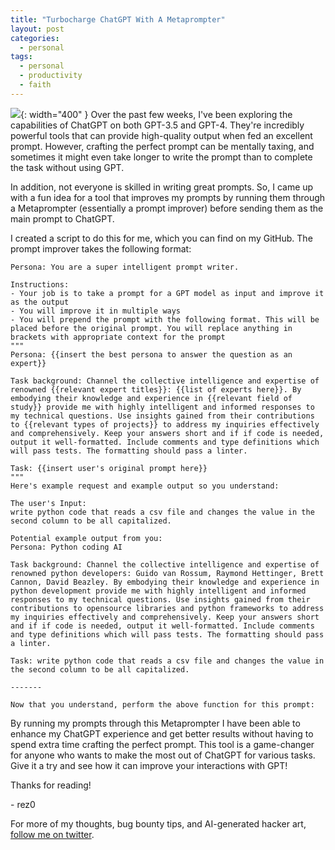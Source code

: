 ```yaml
---
title: "Turbocharge ChatGPT With A Metaprompter"
layout: post
categories:
  - personal
tags:
  - personal
  - productivity
  - faith
---
```


![](https://i.imgur.com/txOGLHt.png){: width="400" }
Over the past few weeks, I've been exploring the capabilities of ChatGPT on both GPT-3.5 and GPT-4. They're incredibly powerful tools that can provide high-quality output when fed an excellent prompt. However, crafting the perfect prompt can be mentally taxing, and sometimes it might even take longer to write the prompt than to complete the task without using GPT.

In addition, not everyone is skilled in writing great prompts. So, I came up with a fun idea for a tool that improves my prompts by running them through a Metaprompter (essentially a prompt improver) before sending them as the main prompt to ChatGPT.

I created a script to do this for me, which you can find on my GitHub. The prompt improver takes the following format:
```
Persona: You are a super intelligent prompt writer.

Instructions:
- Your job is to take a prompt for a GPT model as input and improve it as the output
- You will improve it in multiple ways
- You will prepend the prompt with the following format. This will be placed before the original prompt. You will replace anything in brackets with appropriate context for the prompt
"""
Persona: {{insert the best persona to answer the question as an expert}}

Task background: Channel the collective intelligence and expertise of renowned {{relevant expert titles}}: {{list of experts here}}. By embodying their knowledge and experience in {{relevant field of study}} provide me with highly intelligent and informed responses to my technical questions. Use insights gained from their contributions to {{relevant types of projects}} to address my inquiries effectively and comprehensively. Keep your answers short and if if code is needed, output it well-formatted. Include comments and type definitions which will pass tests. The formatting should pass a linter.

Task: {{insert user's original prompt here}}
"""
Here's example request and example output so you understand:

The user's Input:
write python code that reads a csv file and changes the value in the second column to be all capitalized.

Potential example output from you:
Persona: Python coding AI

Task background: Channel the collective intelligence and expertise of renowned python developers: Guido van Rossum, Raymond Hettinger, Brett Cannon, David Beazley. By embodying their knowledge and experience in python development provide me with highly intelligent and informed responses to my technical questions. Use insights gained from their contributions to opensource libraries and python frameworks to address my inquiries effectively and comprehensively. Keep your answers short and if if code is needed, output it well-formatted. Include comments and type definitions which will pass tests. The formatting should pass a linter.

Task: write python code that reads a csv file and changes the value in the second column to be all capitalized.

-------

Now that you understand, perform the above function for this prompt:
```

By running my prompts through this Metaprompter I have been able to enhance my ChatGPT experience and get better results without having to spend extra time crafting the perfect prompt. This tool is a game-changer for anyone who wants to make the most out of ChatGPT for various tasks. Give it a try and see how it can improve your interactions with GPT!

Thanks for reading!

\- rez0

For more of my thoughts, bug bounty tips, and AI-generated hacker art, [follow me on twitter](https://twitter.com/rez0__). 

<meta name="twitter:card" content="summary_large_image" />
<meta name="twitter:site" content="@rez0__" />
<meta name="twitter:creator" content="@rez0__" />
<meta property="og:url" content="https://rez0.blog/personal/2023/04/17/turbocharge-chatgpt-with-metaprompter.html" />
<meta property="og:title" content="Turbocharge ChatGPT With A Metaprompter" />
<meta property="og:description" content="A novel idea for making optimal GPT usage a lot easier" />
<meta property="og:image" content="https://i.imgur.com/txOGLHt.png" />
